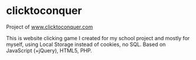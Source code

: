 # clicktoconquer
Project of www.clicktoconquer.com

This is website clicking game I created for my school project and mostly for myself, 
using Local Storage instead of cookies, no SQL. 
Based on JavaScript (+jQuery), HTML5, PHP.
